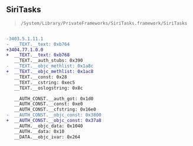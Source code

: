 ## SiriTasks

> `/System/Library/PrivateFrameworks/SiriTasks.framework/SiriTasks`

```diff

-3403.5.1.11.1
-  __TEXT.__text: 0xb764
+3404.77.1.0.0
+  __TEXT.__text: 0xb768
   __TEXT.__auth_stubs: 0x390
-  __TEXT.__objc_methlist: 0x1a8c
+  __TEXT.__objc_methlist: 0x1ac8
   __TEXT.__const: 0x28
   __TEXT.__cstring: 0xec5
   __TEXT.__oslogstring: 0x8c

   __AUTH_CONST.__auth_got: 0x1d0
   __AUTH_CONST.__const: 0xe0
   __AUTH_CONST.__cfstring: 0x16e0
-  __AUTH_CONST.__objc_const: 0x3800
+  __AUTH_CONST.__objc_const: 0x37a8
   __AUTH.__objc_data: 0x1040
   __AUTH.__data: 0x10
   __DATA.__objc_ivar: 0x264

```
